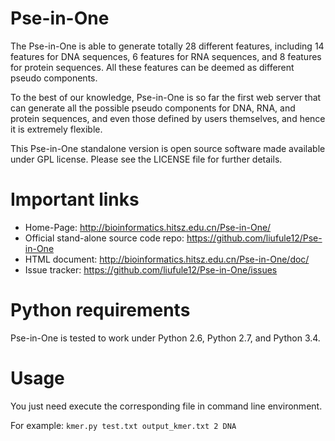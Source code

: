 Pse-in-One
==========

The Pse-in-One is able to generate totally 28 different features, including 14 features for DNA sequences, 6 features for RNA sequences, and 8 features for protein sequences. All these features can be deemed as different pseudo components.

To the best of our knowledge, Pse-in-One is so far the first web server that can generate all the possible pseudo components for DNA, RNA, and protein sequences, and even those defined by users themselves, and hence it is extremely flexible.

This Pse-in-One standalone version is open source software made available under GPL license. Please see the LICENSE file for further details.


Important links
===============

* Home-Page: http://bioinformatics.hitsz.edu.cn/Pse-in-One/
* Official stand-alone source code repo: https://github.com/liufule12/Pse-in-One
* HTML document: http://bioinformatics.hitsz.edu.cn/Pse-in-One/doc/
* Issue tracker: https://github.com/liufule12/Pse-in-One/issues


Python requirements
===================

Pse-in-One is tested to work under Python 2.6, Python 2.7, and Python 3.4.


Usage
=====

You just need execute the corresponding file in command line environment.

For example: `kmer.py test.txt output_kmer.txt 2 DNA`